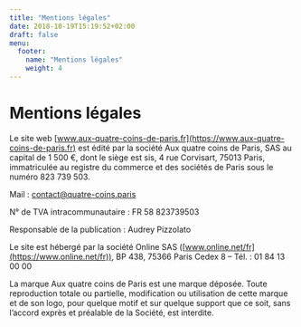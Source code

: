 ```yaml
---
title: "Mentions légales"
date: 2018-10-19T15:19:52+02:00
draft: false
menu:
  footer:
    name: "Mentions légales"
    weight: 4
---
```


# Mentions légales

Le site web [www.aux-quatre-coins-de-paris.fr](https://www.aux-quatre-coins-de-paris.fr) est édité par la société Aux quatre coins de Paris, SAS au capital de 1 500 €, dont le siège est sis, 4 rue Corvisart, 75013 Paris, immatriculée au registre du commerce et des sociétés de Paris sous le numéro 823 739 503.

Mail : [contact@quatre-coins.paris](mailto:contact@quatre-coins.paris)

N° de TVA intracommunautaire : FR 58 823739503

Responsable de la publication : Audrey Pizzolato

Le site est hébergé par la société Online SAS ([www.online.net/fr](https://www.online.net/fr)), BP 438, 75366 Paris Cedex 8 – Tél. : 01 84 13 00 00

La marque Aux quatre coins de Paris est une marque déposée. Toute reproduction totale ou partielle, modification ou utilisation de cette marque et de son logo, pour quelque motif et sur quelque support que ce soit, sans l’accord exprès et préalable de la Société, est interdite.
